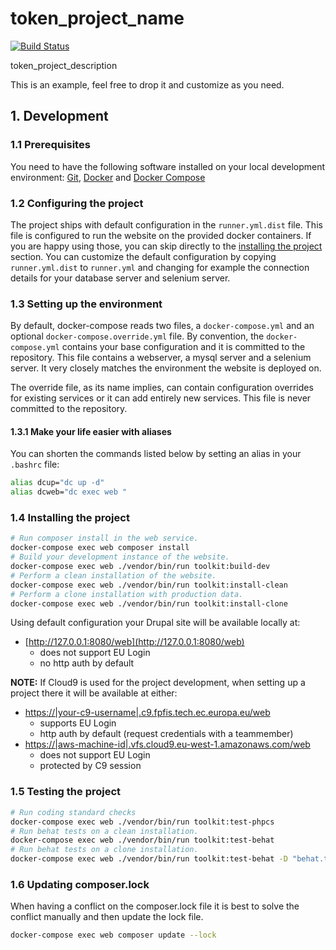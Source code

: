 # token_project_name

[![Build Status](https://drone.fpfis.eu/api/badges/token_vendor/token_project_id-reference/status.svg)](https://drone.fpfis.eu/token_vendor/token_project_id-reference)

<p>token_project_description</p>

This is an example, feel free to drop it and customize as you need.

## 1. Development

### 1.1 Prerequisites

You need to have the following software installed on your local development
environment: [Git](https://git-scm.com/book/en/v2/Getting-Started-Installing-Git),
[Docker](https://docs.docker.com/install/) and [Docker Compose](https://docs.docker.com/compose/install/)

### 1.2 Configuring the project

The project ships with default configuration in the `runner.yml.dist` file. This
file is configured to run the website on the provided docker containers. If you
are happy using those, you can skip directly to the [installing the project](#14-installing-the-project)
section. You can customize the default configuration by copying `runner.yml.dist`
to `runner.yml` and changing for example the connection details for your
database server and selenium server.

### 1.3 Setting up the environment

By default, docker-compose reads two files, a `docker-compose.yml` and an
optional `docker-compose.override.yml` file. By convention, the `docker-compose.yml`
contains your base configuration and it is committed to the repository. This
file contains a webserver, a mysql server and a selenium server. It very closely
matches the environment the website is deployed on.

The override file, as its name implies, can contain configuration overrides for
existing services or it can add entirely new services. This file is never
committed to the repository.

#### 1.3.1 Make your life easier with aliases

You can shorten the commands listed below by setting an alias in your `.bashrc`
file:
```bash
alias dcup="dc up -d"
alias dcweb="dc exec web "
```

### 1.4 Installing the project

```bash
# Run composer install in the web service.
docker-compose exec web composer install
# Build your development instance of the website.
docker-compose exec web ./vendor/bin/run toolkit:build-dev
# Perform a clean installation of the website.
docker-compose exec web ./vendor/bin/run toolkit:install-clean
# Perform a clone installation with production data.
docker-compose exec web ./vendor/bin/run toolkit:install-clone
```

Using default configuration your Drupal site will be available locally at:
- [http://127.0.0.1:8080/web](http://127.0.0.1:8080/web)
  - does not support EU Login
  - no http auth by default

**NOTE:** If Cloud9 is used for the project development, when
setting up a project there it will be available at either:
- [https://|your-c9-username|.c9.fpfis.tech.ec.europa.eu/web](https://|your-c9-username|.c9.fpfis.tech.ec.europa.eu/web)
  - supports EU Login
  - http auth by default (request credentials with a teammember)
- [https://|aws-machine-id|.vfs.cloud9.eu-west-1.amazonaws.com/web](https://|aws-machine-id|.vfs.cloud9.eu-west-1.amazonaws.com/web)
  - does not support EU Login
  - protected by C9 session


### 1.5 Testing the project

```bash
# Run coding standard checks
docker-compose exec web ./vendor/bin/run toolkit:test-phpcs
# Run behat tests on a clean installation.
docker-compose exec web ./vendor/bin/run toolkit:test-behat
# Run behat tests on a clone installation.
docker-compose exec web ./vendor/bin/run toolkit:test-behat -D "behat.tags=@clone"
```

### 1.6 Updating composer.lock

When having a conflict on the composer.lock file it is best to solve the conflict
manually and then update the lock file.

```bash
docker-compose exec web composer update --lock
```

